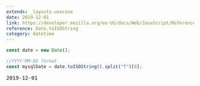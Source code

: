 ```yaml
---
extends: _layouts.usecase
date: 2019-12-01
link: https://developer.mozilla.org/en-US/docs/Web/JavaScript/Reference/Global_Objects/Date/toISOString
reference: Date.toISOString
category: datetime
---
```


```javascript
const date = new Date();

//YYYY-MM-DD format
const mysqlDate = date.toISOString().split("T")[0];
```

<pre class="output">2019-12-01</pre>
